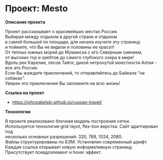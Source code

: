 # Проект: Mesto

**Описание проекта**

Проект рассказывает о красивейших местах России.  
Выбирая между отдыхом в другой стране и отдыхом  
в самой большой по площади, для начала изучите эту страницу  
и поймите, что Вы не видели и половины ее красот!  
От теплых южных морей до Муманска с его Северным сиянием,  
от высоких гор и хребтов до самого глубокого озера в мире!  
Вдоль рек Карелии, лесов Тайги, дикой нетронутой моестности Алтая - все это Россия.  
Если Вы жаждите приключений, то отправляйтесь до Байкала "на собаках".  
Уверен это приключение Вы запомните на всю жизнь!

**Ссылка на проект**

* https://johnzabelski.github.io/russian-travel/

**Технологии**

В проекте реализовано блочная модель построения сетки.  
Используется технология grid-layot, flex-box верстка. Сайт адаптирован под  
несколько основных разрешений: 320, 768, 1024, 2080.  
Файлы структурированы по БЭМ. Установлен современный шрифт.  
Каждая ссылка открывает новую информативную страницу.  
Присутствует псевдоэлемент и hover эффект.